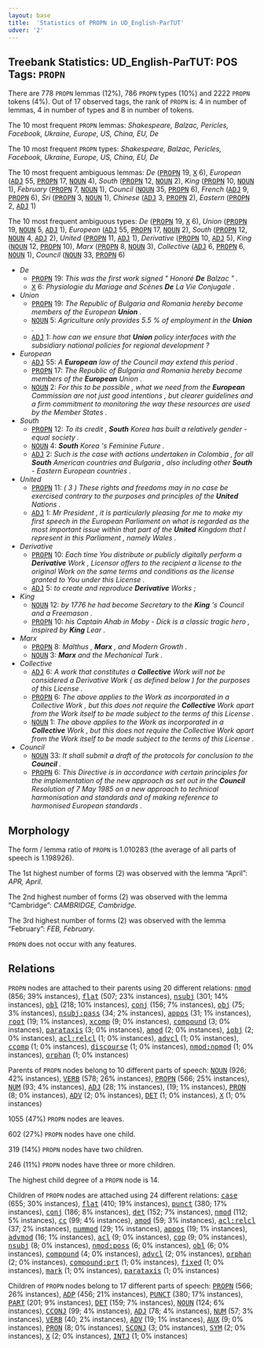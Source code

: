 ```yaml
---
layout: base
title:  'Statistics of PROPN in UD_English-ParTUT'
udver: '2'
---
```


## Treebank Statistics: UD_English-ParTUT: POS Tags: `PROPN`

There are 778 `PROPN` lemmas (12%), 786 `PROPN` types (10%) and 2222 `PROPN` tokens (4%).
Out of 17 observed tags, the rank of `PROPN` is: 4 in number of lemmas, 4 in number of types and 8 in number of tokens.

The 10 most frequent `PROPN` lemmas: <em>Shakespeare, Balzac, Pericles, Facebook, Ukraine, Europe, US, China, EU, De</em>

The 10 most frequent `PROPN` types:  <em>Shakespeare, Balzac, Pericles, Facebook, Ukraine, Europe, US, China, EU, De</em>

The 10 most frequent ambiguous lemmas: <em>De</em> (<tt><a href="en_partut-pos-PROPN.html">PROPN</a></tt> 19, <tt><a href="en_partut-pos-X.html">X</a></tt> 6), <em>European</em> (<tt><a href="en_partut-pos-ADJ.html">ADJ</a></tt> 55, <tt><a href="en_partut-pos-PROPN.html">PROPN</a></tt> 17, <tt><a href="en_partut-pos-NOUN.html">NOUN</a></tt> 4), <em>South</em> (<tt><a href="en_partut-pos-PROPN.html">PROPN</a></tt> 12, <tt><a href="en_partut-pos-NOUN.html">NOUN</a></tt> 2), <em>King</em> (<tt><a href="en_partut-pos-PROPN.html">PROPN</a></tt> 10, <tt><a href="en_partut-pos-NOUN.html">NOUN</a></tt> 1), <em>February</em> (<tt><a href="en_partut-pos-PROPN.html">PROPN</a></tt> 7, <tt><a href="en_partut-pos-NOUN.html">NOUN</a></tt> 1), <em>Council</em> (<tt><a href="en_partut-pos-NOUN.html">NOUN</a></tt> 35, <tt><a href="en_partut-pos-PROPN.html">PROPN</a></tt> 6), <em>French</em> (<tt><a href="en_partut-pos-ADJ.html">ADJ</a></tt> 9, <tt><a href="en_partut-pos-PROPN.html">PROPN</a></tt> 6), <em>Sri</em> (<tt><a href="en_partut-pos-PROPN.html">PROPN</a></tt> 3, <tt><a href="en_partut-pos-NOUN.html">NOUN</a></tt> 1), <em>Chinese</em> (<tt><a href="en_partut-pos-ADJ.html">ADJ</a></tt> 3, <tt><a href="en_partut-pos-PROPN.html">PROPN</a></tt> 2), <em>Eastern</em> (<tt><a href="en_partut-pos-PROPN.html">PROPN</a></tt> 2, <tt><a href="en_partut-pos-ADJ.html">ADJ</a></tt> 1)

The 10 most frequent ambiguous types:  <em>De</em> (<tt><a href="en_partut-pos-PROPN.html">PROPN</a></tt> 19, <tt><a href="en_partut-pos-X.html">X</a></tt> 6), <em>Union</em> (<tt><a href="en_partut-pos-PROPN.html">PROPN</a></tt> 19, <tt><a href="en_partut-pos-NOUN.html">NOUN</a></tt> 5, <tt><a href="en_partut-pos-ADJ.html">ADJ</a></tt> 1), <em>European</em> (<tt><a href="en_partut-pos-ADJ.html">ADJ</a></tt> 55, <tt><a href="en_partut-pos-PROPN.html">PROPN</a></tt> 17, <tt><a href="en_partut-pos-NOUN.html">NOUN</a></tt> 2), <em>South</em> (<tt><a href="en_partut-pos-PROPN.html">PROPN</a></tt> 12, <tt><a href="en_partut-pos-NOUN.html">NOUN</a></tt> 4, <tt><a href="en_partut-pos-ADJ.html">ADJ</a></tt> 2), <em>United</em> (<tt><a href="en_partut-pos-PROPN.html">PROPN</a></tt> 11, <tt><a href="en_partut-pos-ADJ.html">ADJ</a></tt> 1), <em>Derivative</em> (<tt><a href="en_partut-pos-PROPN.html">PROPN</a></tt> 10, <tt><a href="en_partut-pos-ADJ.html">ADJ</a></tt> 5), <em>King</em> (<tt><a href="en_partut-pos-NOUN.html">NOUN</a></tt> 12, <tt><a href="en_partut-pos-PROPN.html">PROPN</a></tt> 10), <em>Marx</em> (<tt><a href="en_partut-pos-PROPN.html">PROPN</a></tt> 8, <tt><a href="en_partut-pos-NOUN.html">NOUN</a></tt> 3), <em>Collective</em> (<tt><a href="en_partut-pos-ADJ.html">ADJ</a></tt> 6, <tt><a href="en_partut-pos-PROPN.html">PROPN</a></tt> 6, <tt><a href="en_partut-pos-NOUN.html">NOUN</a></tt> 1), <em>Council</em> (<tt><a href="en_partut-pos-NOUN.html">NOUN</a></tt> 33, <tt><a href="en_partut-pos-PROPN.html">PROPN</a></tt> 6)


* <em>De</em>
  * <tt><a href="en_partut-pos-PROPN.html">PROPN</a></tt> 19: <em>This was the first work signed " Honoré <b>De</b> Balzac " .</em>
  * <tt><a href="en_partut-pos-X.html">X</a></tt> 6: <em>Physiologie du Mariage and Scènes <b>De</b> La Vie Conjugale .</em>
* <em>Union</em>
  * <tt><a href="en_partut-pos-PROPN.html">PROPN</a></tt> 19: <em>The Republic of Bulgaria and Romania hereby become members of the European <b>Union</b> .</em>
  * <tt><a href="en_partut-pos-NOUN.html">NOUN</a></tt> 5: <em>Agriculture only provides 5.5 % of employment in the <b>Union</b> .</em>
  * <tt><a href="en_partut-pos-ADJ.html">ADJ</a></tt> 1: <em>how can we ensure that <b>Union</b> policy interfaces with the subsidiary national policies for regional development ?</em>
* <em>European</em>
  * <tt><a href="en_partut-pos-ADJ.html">ADJ</a></tt> 55: <em>A <b>European</b> law of the Council may extend this period .</em>
  * <tt><a href="en_partut-pos-PROPN.html">PROPN</a></tt> 17: <em>The Republic of Bulgaria and Romania hereby become members of the <b>European</b> Union .</em>
  * <tt><a href="en_partut-pos-NOUN.html">NOUN</a></tt> 2: <em>For this to be possible , what we need from the <b>European</b> Commission are not just good intentions , but clearer guidelines and a firm commitment to monitoring the way these resources are used by the Member States .</em>
* <em>South</em>
  * <tt><a href="en_partut-pos-PROPN.html">PROPN</a></tt> 12: <em>To its credit , <b>South</b> Korea has built a relatively gender - equal society .</em>
  * <tt><a href="en_partut-pos-NOUN.html">NOUN</a></tt> 4: <em><b>South</b> Korea 's Feminine Future .</em>
  * <tt><a href="en_partut-pos-ADJ.html">ADJ</a></tt> 2: <em>Such is the case with actions undertaken in Colombia , for all <b>South</b> American countries and Bulgaria , also including other <b>South</b> - Eastern European countries .</em>
* <em>United</em>
  * <tt><a href="en_partut-pos-PROPN.html">PROPN</a></tt> 11: <em>( 3 ) These rights and freedoms may in no case be exercised contrary to the purposes and principles of the <b>United</b> Nations .</em>
  * <tt><a href="en_partut-pos-ADJ.html">ADJ</a></tt> 1: <em>Mr President , it is particularly pleasing for me to make my first speech in the European Parliament on what is regarded as the most important issue within that part of the <b>United</b> Kingdom that I represent in this Parliament , namely Wales .</em>
* <em>Derivative</em>
  * <tt><a href="en_partut-pos-PROPN.html">PROPN</a></tt> 10: <em>Each time You distribute or publicly digitally perform a <b>Derivative</b> Work , Licensor offers to the recipient a license to the original Work on the same terms and conditions as the license granted to You under this License .</em>
  * <tt><a href="en_partut-pos-ADJ.html">ADJ</a></tt> 5: <em>to create and reproduce <b>Derivative</b> Works ;</em>
* <em>King</em>
  * <tt><a href="en_partut-pos-NOUN.html">NOUN</a></tt> 12: <em>by 1776 he had become Secretary to the <b>King</b> 's Council and a Freemason .</em>
  * <tt><a href="en_partut-pos-PROPN.html">PROPN</a></tt> 10: <em>his Captain Ahab in Moby - Dick is a classic tragic hero , inspired by <b>King</b> Lear .</em>
* <em>Marx</em>
  * <tt><a href="en_partut-pos-PROPN.html">PROPN</a></tt> 8: <em>Malthus , <b>Marx</b> , and Modern Growth .</em>
  * <tt><a href="en_partut-pos-NOUN.html">NOUN</a></tt> 3: <em><b>Marx</b> and the Mechanical Turk .</em>
* <em>Collective</em>
  * <tt><a href="en_partut-pos-ADJ.html">ADJ</a></tt> 6: <em>A work that constitutes a <b>Collective</b> Work will not be considered a Derivative Work ( as defined below ) for the purposes of this License .</em>
  * <tt><a href="en_partut-pos-PROPN.html">PROPN</a></tt> 6: <em>The above applies to the Work as incorporated in a Collective Work , but this does not require the <b>Collective</b> Work apart from the Work itself to be made subject to the terms of this License .</em>
  * <tt><a href="en_partut-pos-NOUN.html">NOUN</a></tt> 1: <em>The above applies to the Work as incorporated in a <b>Collective</b> Work , but this does not require the Collective Work apart from the Work itself to be made subject to the terms of this License .</em>
* <em>Council</em>
  * <tt><a href="en_partut-pos-NOUN.html">NOUN</a></tt> 33: <em>It shall submit a draft of the protocols for conclusion to the <b>Council</b> .</em>
  * <tt><a href="en_partut-pos-PROPN.html">PROPN</a></tt> 6: <em>This Directive is in accordance with certain principles for the implementation of the new approach as set out in the <b>Council</b> Resolution of 7 May 1985 on a new approach to technical harmonisation and standards and of making reference to harmonised European standards .</em>

## Morphology

The form / lemma ratio of `PROPN` is 1.010283 (the average of all parts of speech is 1.198926).

The 1st highest number of forms (2) was observed with the lemma “April”: <em>APR, April</em>.

The 2nd highest number of forms (2) was observed with the lemma “Cambridge”: <em>CAMBRIDGE, Cambridge</em>.

The 3rd highest number of forms (2) was observed with the lemma “February”: <em>FEB, February</em>.

`PROPN` does not occur with any features.


## Relations

`PROPN` nodes are attached to their parents using 20 different relations: <tt><a href="en_partut-dep-nmod.html">nmod</a></tt> (856; 39% instances), <tt><a href="en_partut-dep-flat.html">flat</a></tt> (507; 23% instances), <tt><a href="en_partut-dep-nsubj.html">nsubj</a></tt> (301; 14% instances), <tt><a href="en_partut-dep-obl.html">obl</a></tt> (218; 10% instances), <tt><a href="en_partut-dep-conj.html">conj</a></tt> (156; 7% instances), <tt><a href="en_partut-dep-obj.html">obj</a></tt> (75; 3% instances), <tt><a href="en_partut-dep-nsubj-pass.html">nsubj:pass</a></tt> (34; 2% instances), <tt><a href="en_partut-dep-appos.html">appos</a></tt> (31; 1% instances), <tt><a href="en_partut-dep-root.html">root</a></tt> (19; 1% instances), <tt><a href="en_partut-dep-xcomp.html">xcomp</a></tt> (9; 0% instances), <tt><a href="en_partut-dep-compound.html">compound</a></tt> (3; 0% instances), <tt><a href="en_partut-dep-parataxis.html">parataxis</a></tt> (3; 0% instances), <tt><a href="en_partut-dep-amod.html">amod</a></tt> (2; 0% instances), <tt><a href="en_partut-dep-iobj.html">iobj</a></tt> (2; 0% instances), <tt><a href="en_partut-dep-acl-relcl.html">acl:relcl</a></tt> (1; 0% instances), <tt><a href="en_partut-dep-advcl.html">advcl</a></tt> (1; 0% instances), <tt><a href="en_partut-dep-ccomp.html">ccomp</a></tt> (1; 0% instances), <tt><a href="en_partut-dep-discourse.html">discourse</a></tt> (1; 0% instances), <tt><a href="en_partut-dep-nmod-npmod.html">nmod:npmod</a></tt> (1; 0% instances), <tt><a href="en_partut-dep-orphan.html">orphan</a></tt> (1; 0% instances)

Parents of `PROPN` nodes belong to 10 different parts of speech: <tt><a href="en_partut-pos-NOUN.html">NOUN</a></tt> (926; 42% instances), <tt><a href="en_partut-pos-VERB.html">VERB</a></tt> (578; 26% instances), <tt><a href="en_partut-pos-PROPN.html">PROPN</a></tt> (566; 25% instances), <tt><a href="en_partut-pos-NUM.html">NUM</a></tt> (93; 4% instances), <tt><a href="en_partut-pos-ADJ.html">ADJ</a></tt> (28; 1% instances),  (19; 1% instances), <tt><a href="en_partut-pos-PRON.html">PRON</a></tt> (8; 0% instances), <tt><a href="en_partut-pos-ADV.html">ADV</a></tt> (2; 0% instances), <tt><a href="en_partut-pos-DET.html">DET</a></tt> (1; 0% instances), <tt><a href="en_partut-pos-X.html">X</a></tt> (1; 0% instances)

1055 (47%) `PROPN` nodes are leaves.

602 (27%) `PROPN` nodes have one child.

319 (14%) `PROPN` nodes have two children.

246 (11%) `PROPN` nodes have three or more children.

The highest child degree of a `PROPN` node is 14.

Children of `PROPN` nodes are attached using 24 different relations: <tt><a href="en_partut-dep-case.html">case</a></tt> (655; 30% instances), <tt><a href="en_partut-dep-flat.html">flat</a></tt> (410; 19% instances), <tt><a href="en_partut-dep-punct.html">punct</a></tt> (380; 17% instances), <tt><a href="en_partut-dep-conj.html">conj</a></tt> (186; 8% instances), <tt><a href="en_partut-dep-det.html">det</a></tt> (152; 7% instances), <tt><a href="en_partut-dep-nmod.html">nmod</a></tt> (112; 5% instances), <tt><a href="en_partut-dep-cc.html">cc</a></tt> (99; 4% instances), <tt><a href="en_partut-dep-amod.html">amod</a></tt> (59; 3% instances), <tt><a href="en_partut-dep-acl-relcl.html">acl:relcl</a></tt> (37; 2% instances), <tt><a href="en_partut-dep-nummod.html">nummod</a></tt> (29; 1% instances), <tt><a href="en_partut-dep-appos.html">appos</a></tt> (19; 1% instances), <tt><a href="en_partut-dep-advmod.html">advmod</a></tt> (16; 1% instances), <tt><a href="en_partut-dep-acl.html">acl</a></tt> (9; 0% instances), <tt><a href="en_partut-dep-cop.html">cop</a></tt> (9; 0% instances), <tt><a href="en_partut-dep-nsubj.html">nsubj</a></tt> (8; 0% instances), <tt><a href="en_partut-dep-nmod-poss.html">nmod:poss</a></tt> (6; 0% instances), <tt><a href="en_partut-dep-obl.html">obl</a></tt> (6; 0% instances), <tt><a href="en_partut-dep-compound.html">compound</a></tt> (4; 0% instances), <tt><a href="en_partut-dep-advcl.html">advcl</a></tt> (2; 0% instances), <tt><a href="en_partut-dep-orphan.html">orphan</a></tt> (2; 0% instances), <tt><a href="en_partut-dep-compound-prt.html">compound:prt</a></tt> (1; 0% instances), <tt><a href="en_partut-dep-fixed.html">fixed</a></tt> (1; 0% instances), <tt><a href="en_partut-dep-mark.html">mark</a></tt> (1; 0% instances), <tt><a href="en_partut-dep-parataxis.html">parataxis</a></tt> (1; 0% instances)

Children of `PROPN` nodes belong to 17 different parts of speech: <tt><a href="en_partut-pos-PROPN.html">PROPN</a></tt> (566; 26% instances), <tt><a href="en_partut-pos-ADP.html">ADP</a></tt> (456; 21% instances), <tt><a href="en_partut-pos-PUNCT.html">PUNCT</a></tt> (380; 17% instances), <tt><a href="en_partut-pos-PART.html">PART</a></tt> (201; 9% instances), <tt><a href="en_partut-pos-DET.html">DET</a></tt> (159; 7% instances), <tt><a href="en_partut-pos-NOUN.html">NOUN</a></tt> (124; 6% instances), <tt><a href="en_partut-pos-CCONJ.html">CCONJ</a></tt> (99; 4% instances), <tt><a href="en_partut-pos-ADJ.html">ADJ</a></tt> (78; 4% instances), <tt><a href="en_partut-pos-NUM.html">NUM</a></tt> (57; 3% instances), <tt><a href="en_partut-pos-VERB.html">VERB</a></tt> (40; 2% instances), <tt><a href="en_partut-pos-ADV.html">ADV</a></tt> (19; 1% instances), <tt><a href="en_partut-pos-AUX.html">AUX</a></tt> (9; 0% instances), <tt><a href="en_partut-pos-PRON.html">PRON</a></tt> (8; 0% instances), <tt><a href="en_partut-pos-SCONJ.html">SCONJ</a></tt> (3; 0% instances), <tt><a href="en_partut-pos-SYM.html">SYM</a></tt> (2; 0% instances), <tt><a href="en_partut-pos-X.html">X</a></tt> (2; 0% instances), <tt><a href="en_partut-pos-INTJ.html">INTJ</a></tt> (1; 0% instances)

